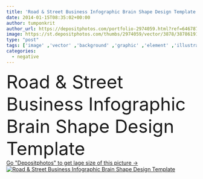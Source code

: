 ```yaml
---
title: 'Road & Street Business Infographic Brain Shape Design Template'
date: 2014-01-15T08:35:02+00:00
author: tumponkrit
author_url: https://depositphotos.com/portfolio-2974059.html?ref=64678756
image: https://st.depositphotos.com/thumbs/2974059/vector/3878/38786191/api_thumb_450.jpg?forcejpeg=true
type: "post"
tags: ['image' ,'vector' ,'background' ,'graphic' ,'element' ,'illustration' ,'design' ,'shape' ,'business' ,'financial' ,'sign' ,'tag' ,'art' ,'abstract' ,'pattern' ,'line' ,'road' ,'traffic' ,'banner' ,'modern' ,'symbol' ,'creative' ,'concept' ,'idea' ,'icon' ,'data' ,'balance' ,'information' ,'street' ,'recycle' ,'movement' ,'gradient' ,'template' ,'economics' ,'negative' ,'composition' ,'marketing' ,'gear' ,'map' ,'plan' ,'positive' ,'graph' ,'chart' ,'for' ,'plus' ,'minus' ,'info' ,'brain' ,'diagram' ,'statistic' ]
categories: 
  - negative
---
```

<div aling="center">
            <font size="60"> Road & Street Business Infographic Brain Shape Design Template</font>   
</div>
<div>
    <a href='https://st.depositphotos.com/thumbs/2974059/vector/3878/38786191/api_thumb_450.jpg?forcejpeg=true?ref=64678756' target=_blank > Go "Depositphotos" to get lage size of this picture ->
        <img href='https://st.depositphotos.com/thumbs/2974059/vector/3878/38786191/api_thumb_450.jpg?forcejpeg=true?ref=64678756' src='https://st.depositphotos.com/2974059/3878/v/950/depositphotos_38786191-stock-illustration-road-street-business-infographic-brain.jpg?forcejpeg=true' alt='Road & Street Business Infographic Brain Shape Design Template' >
    </a>
</div>
